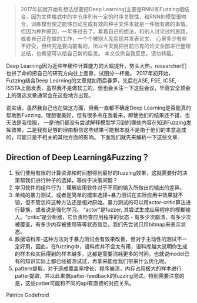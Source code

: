 > 2017年初就开始有想法想要把Deep Learning(主要是RNN)和Fuzzing相结合，因为文件格式中的字节序列有一定的时序关联性，和RNN的模型很吻合，训练模型使之能够自动生成有效的种子文件本就是一件很有趣的事情。
但因为种种原因，一年多过去了，看着自己的想法，和别人讨论过的思路，或者自己正在做的工作，一个个被别人先实现并发表论文，
心里多少有些不好受，但终究是要向前看的，所以今天就把目前已有的论文全部进行整理总结，也希望可以给自己新的启发。
> 本文仅供自我反思，请勿转载。

Deep Learning因为近些年硬件计算能力的大幅提升，势头大热，researcher们也拼了命的把自己的研究方向往上面靠，试图分一杯羹。
2017年初开始，Fuzzing结合Deep Learning的文章就如雨后春笋，先后在ASE, FSE, ICSE, ISSTA上面发表，虽然我不是做软工的，但也会关注一下这些会议，毕竟安全顶会上的落选文章通常会在这些地方出现。

说实话，虽然我自己也在做这方面，但我一直都不确定Deep Learning是否能真的帮助到Fuzzing，理想很美好，但有很多点在我看来，即使他们的结果还不错，也无法是我信服， 一是他们都没有尝试解释模型学习到的哪些内容在知道Fuzzing发挥效果，二是我有足够的理由相信这些结果可能根本就不是由于他们的本意造成的，可能只是不相关的其他方面的影响。
下面我们就先来解析一下这些文章.

## Direction of Deep Learning&Fuzzing？

1. 我们使用有限的计算资源和时间想得到最好的fuzzing效果，这就需要好的决策帮我们进行种子的选择，等价于决策问题？
2. 学习软件的组件行为：理解应用软件对于不同的输入所做出的输出的差异。
3. 单纯的暴力测试，或者是简单的概率选择+暴力测试在实际应用中效果就不错，但不管怎样这种方法还是相对原始。暴力测试的可以用actor-critic算法进行替换，或者说是强化学习。 
“actor”是fuzzer, 其尝试生成应用程序的模糊输入。“critic”是分析器，它负责检查应用程序的状态 - 有多少次崩溃，有多少次被覆盖，有多少内存被使用等等状态信息，我们先尝试只用bitmap来表示状态。
4. 数据语料库-这种方法对于暴力测试会有效果改善，但对于主动性的测试不一定好用，因此，在fuzzing中，语料库并不会太有用，语料库越大说明你生成的样本和实际得到的样本越多，这都是需要消耗更多的时间。也就说model已有的知识实际上都已经被测试过，再拿来能给我们带来什么优化呢。
5. pattern提取，对于造成覆盖率增长，程序崩溃，内存占用极大的样本进行patter提取，并以此来做patter-feedback的fuzzing测试。特别需要注意的是，这些patter可能和不同的api有直接的对应关系。

Patrice Godefroid

